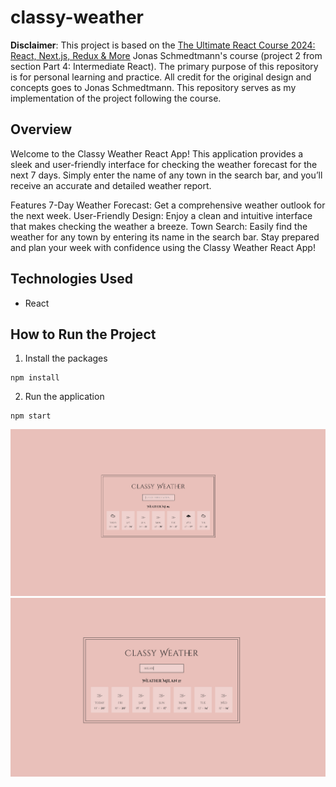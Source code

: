 # classy-weather

**Disclaimer**: This project is based on the [The Ultimate React Course 2024: React, Next.js, Redux & More](https://www.udemy.com/course/the-ultimate-react-course/) Jonas Schmedtmann's course (project 2 from section Part 4: Intermediate React). The primary purpose of this repository is for personal learning and practice. All credit for the original design and concepts goes to Jonas Schmedtmann. This repository serves as my implementation of the project following the course.

## Overview
Welcome to the Classy Weather React App! This application provides a sleek and user-friendly interface for checking the weather forecast for the next 7 days. Simply enter the name of any town in the search bar, and you’ll receive an accurate and detailed weather report.

Features
7-Day Weather Forecast: Get a comprehensive weather outlook for the next week.
User-Friendly Design: Enjoy a clean and intuitive interface that makes checking the weather a breeze.
Town Search: Easily find the weather for any town by entering its name in the search bar.
Stay prepared and plan your week with confidence using the Classy Weather React App!

## Technologies Used
- React

## How to Run the Project
1. Install the packages
```
npm install
```
2. Run the application
```
npm start
```

<img src="./src/assets/classyWeather1.png"/>

<img src="./src/assets/classyWeather2.png"/>
